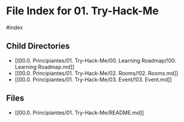 # File Index for 01. Try-Hack-Me
#index

## Child Directories

- [[00.0. Principiantes/01. Try-Hack-Me/00. Learning Roadmap/!00. Learning Roadmap.md]]
- [[00.0. Principiantes/01. Try-Hack-Me/02. Rooms/!02. Rooms.md]]
- [[00.0. Principiantes/01. Try-Hack-Me/03. Event/!03. Event.md]]

## Files

- [[00.0. Principiantes/01. Try-Hack-Me/README.md]]

